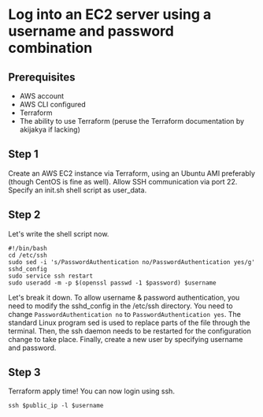 # Log into an EC2 server using a username and password combination

## Prerequisites

- AWS account
- AWS CLI configured
- Terraform
- The ability to use Terraform (peruse the Terraform documentation by akijakya if lacking)

## Step 1

Create an AWS EC2 instance via Terraform, using an Ubuntu AMI preferably (though CentOS is fine as well).
Allow SSH communication via port 22.
Specify an init.sh shell script as user_data.

## Step 2

Let's write the shell script now.

```
#!/bin/bash
cd /etc/ssh
sudo sed -i 's/PasswordAuthentication no/PasswordAuthentication yes/g' sshd_config
sudo service ssh restart
sudo useradd -m -p $(openssl passwd -1 $password) $username
```

Let's break it down.
To allow username & password authentication, you need to modify the sshd_config in the /etc/ssh directory.
You need to change `PasswordAuthentication no` to `PasswordAuthentication yes`.
The standard Linux program sed is used to replace parts of the file through the terminal.
Then, the ssh daemon needs to be restarted for the configuration change to take place.
Finally, create a new user by specifying username and password.

## Step 3

Terraform apply time!
You can now login using ssh.

```
ssh $public_ip -l $username
```
